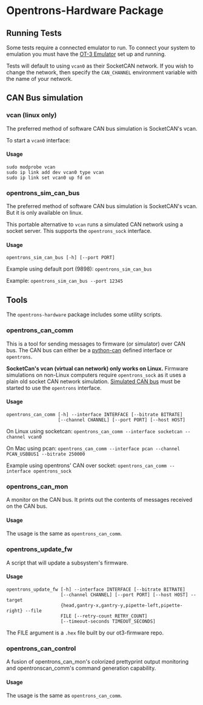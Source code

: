# Opentrons-Hardware Package

## Running Tests

Some tests require a connected emulator to run. To connect your system to emulation
you must have the [OT-3 Emulator](https://github.com/Opentrons/ot3-emulator) set up
and running.

Tests will default to using `vcan0` as their SocketCAN network. If you wish to change
the network, then specify the `CAN_CHANNEL` environment variable with the name of
your network.

## CAN Bus simulation

### vcan (linux only)

The preferred method of software CAN bus simulation is SocketCAN's vcan.

To start a `vcan0` interface:

#### Usage

```
sudo modprobe vcan
sudo ip link add dev vcan0 type vcan
sudo ip link set vcan0 up fd on
```

### opentrons_sim_can_bus

The preferred method of software CAN bus simulation is SocketCAN's vcan. But it is only available on linux.

This portable alternative to `vcan` runs a simulated CAN network using a socket server. This supports the `opentrons_sock` interface.

#### Usage

```
opentrons_sim_can_bus [-h] [--port PORT]
```

Example using default port (9898): `opentrons_sim_can_bus`

Example: `opentrons_sim_can_bus --port 12345`

## Tools

The `opentrons-hardware` package includes some utility scripts.

### opentrons_can_comm

This is a tool for sending messages to firmware (or simulator) over CAN bus. The CAN bus can either be a [python-can](https://python-can.readthedocs.io/en/master/interfaces.html) defined interface or `opentrons`.

**SocketCan's vcan (virtual can network) only works on Linux.** Firmware simulations on non-Linux computers require `opentrons_sock` as it uses a plain old socket CAN network simulation. [Simulated CAN bus](#simulated-can-bus) must be started to use the `opentrons` interface.

#### Usage

```
opentrons_can_comm [-h] --interface INTERFACE [--bitrate BITRATE]
                   [--channel CHANNEL] [--port PORT] [--host HOST]
```

On Linux using socketcan: `opentrons_can_comm --interface socketcan --channel vcan0`

On Mac using pcan: `opentrons_can_comm --interface pcan --channel PCAN_USBBUS1 --bitrate 250000`

Example using opentrons' CAN over socket: `opentrons_can_comm --interface opentrons_sock`

### opentrons_can_mon

A monitor on the CAN bus. It prints out the contents of messages received on the CAN bus.

#### Usage

The usage is the same as `opentrons_can_comm`.

### opentrons_update_fw

A script that will update a subsystem's firmware.

#### Usage

```
opentrons_update_fw [-h] --interface INTERFACE [--bitrate BITRATE]
                    [--channel CHANNEL] [--port PORT] [--host HOST] --target
                    {head,gantry-x,gantry-y,pipette-left,pipette-right} --file
                    FILE [--retry-count RETRY_COUNT]
                    [--timeout-seconds TIMEOUT_SECONDS]
```

The FILE argument is a `.hex` file built by our ot3-firmware repo.

### opentrons_can_control

A fusion of opentrons_can_mon's colorized prettyprint output monitoring and opentronscan_comm's command generation capability.

#### Usage

The usage is the same as `opentrons_can_comm`.
